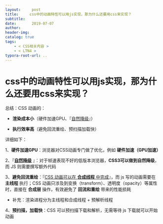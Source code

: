 ```yaml
---
layout:     post
title:     css中的动画特性可以用js实现，那为什么还要用css来实现？
subtitle:  
date:       2019-07-07
author:     
header-img: 
catalog: true
tags:
    - < CSS相关内容 >
    - < LTN4 >
typora-root-url: ..
---
```




# css中的动画特性可以用js实现，那为什么还要用css来实现？

总结：CSS 动画的：

-	**渲染成本小**（硬件加速GPU、『<u>自然降级</u>』）

- **执行效率高**（避免回流重绘、预扫描加载快）

详细如下：

1、**硬件加速GPU**：浏览器对CSS动画专门做了优化，例如 **硬件加速（GPU加速）**

2、『**<u>自然降级</u>** 』：对于帧速表现不好的低版本浏览器，**CSS3可以做到自然降级**，而 JS 则需要撰写额外代码

3、**避免回流重绘**：『<u>CSS 动画可以在 **合成线程** 中完成</u>』，而 js 写的动画需要在 **主线程** 执行；CSS 动画只涉及到变换（transform）、透明度（opacity）等属性时，直接在 **合成层** 操作，有效避免了 **回流和重绘** 带来的性能损耗

-	补充：渲染进程分为主线程和合成线程 + 预解析线程

4、**预扫描，加载快**：CSS 可以预扫描下载和解析，无需等待 js 下载就可以开始动画

